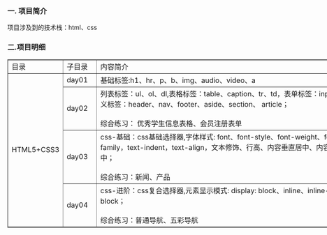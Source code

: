 ### 一. 项目简介
项目涉及到的技术栈：html、css

### 二.项目明细
<table border="1px" style="border-collapse:collapse; width:800px">
    <tr>
        <td>目录</td>
        <td width="60px">子目录</td>
        <td>内容简介</td>
    </tr>
    <tr>
        <td rowspan="4">HTML5+CSS3</td>
        <td>day01</td>
        <td>基础标签:h1、hr、p、b、img、audio、video、a  </td>
    </tr>
    <tr>
        <td>day02</td>
        <td>列表标签：ul、ol、dl,表格标签：table、caption、tr、td，表单标签：input, 语义标签：header、nav、footer、aside、section、 article；<br/><br/>综合练习： 优秀学生信息表格、会员注册表单 </td>
    </tr>
    <tr>
        <td>day03</td>
        <td>css-基础：css基础选择器,字体样式: font、font-style、font-weight、font-family，text-indent，text-align，文本修饰、行高、内容垂直居中、内容水平居中；<br/><br/>综合练习：新闻、产品 </td>
    </tr>
    <tr>
        <td>day04</td>
        <td>css-进阶：css复合选择器,元素显示模式: display: block、inline、inline-block；<br/><br/>综合练习：普通导航、五彩导航 </td>
    </tr>

</table>
